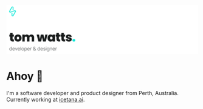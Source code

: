 <img src="https://raw.githubusercontent.com/tomcwatts/tomcwatts/main/header-img.png" alt="Tom Watts - Developer & Designer" />

# Ahoy 👋

I'm a software developer and product designer from Perth, Australia. Currently working at [icetana.ai](https://www.icetana.ai/).
